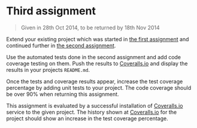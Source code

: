 # Third assignment

> Given in 28th Oct 2014, to be returned by 18th Nov 2014

Extend your existing project which was started in [the first assignment](2014-09-16.md)
and continued further in [the second assignment](2014-10-07.md).

Use the automated tests done in the second assignment and add code coverage testing on them.
Push the results to [Coveralls.io][] and display the results in your projects `README.md`.

Once the tests and coverage results appear, increase the test coverage percentage by adding unit tests to your project.
The code coverage should be over 90% when returning this assignment.

This assignment is evaluated by a successful installation of [Coveralls.io][] service to the given project.
The history shown at [Coveralls.io][] for the project should show an increase in the test coverage percentage.

[Coveralls.io]: https://coveralls.io "Cover all your testing"
